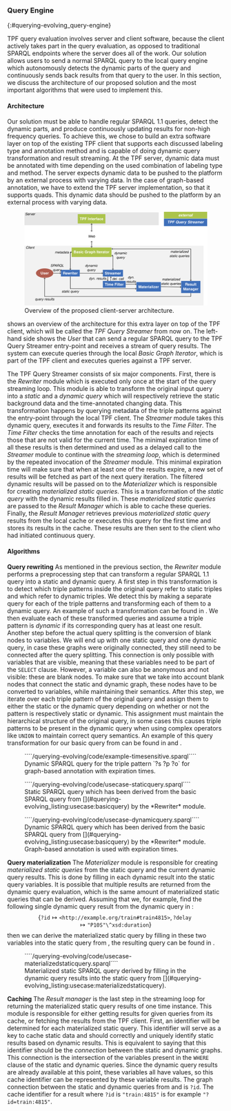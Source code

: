 ### Query Engine
{:#querying-evolving_query-engine}

TPF query evaluation involves server and client software, because the client actively takes part in the
query evaluation, as opposed to traditional SPARQL endpoints where the server does all of the work.
Our solution allows users to send a normal SPARQL query to the local query engine
which autonomously detects the dynamic parts of the query and continuously sends back results
from that query to the user.
In this section, we discuss the architecture of our proposed solution and the most important
algorithms that were used to implement this.      
  
#### Architecture

Our solution must be able to handle regular SPARQL 1.1 queries,
detect the dynamic parts, and produce continuously updating results for non-high frequency queries.
To achieve this, we chose to build an extra software layer on top of the existing TPF client that
supports each discussed labeling type and annotation method and is capable of doing
dynamic query transformation and result streaming.
At the TPF server, dynamic data must be annotated with time depending on the
used combination of labeling type and method.
The server expects dynamic data to be pushed to the platform by an external process with varying data.
In the case of graph-based annotation, we have to extend the TPF server implementation,
so that it supports quads.
This dynamic data should be pushed to the platform by an external process with varying data.

<figure id="querying-evolving_fig:architecture">
<img src="querying-evolving/img/solution-architecture.svg" alt="[TPF Query Streamer architecture]">
<figcaption markdown="block">
Overview of the proposed client-server architecture.
</figcaption>
</figure>

[](#querying-evolving_fig:architecture) shows an overview of the architecture for this extra layer on top of the
TPF client, which will be called the *TPF Query Streamer* from now on.
The left-hand side shows the *User* that can send a regular SPARQL query to the TPF Query Streamer
entry-point and receives a stream of query results.
The system can execute queries through the local *Basic Graph Iterator*, which is part of
the TPF client and executes queries against a TPF&nbsp;server.

The TPF Query Streamer consists of six major components.
First, there is the *Rewriter* module which is executed only once at the start of the query streaming loop.
This module is able to transform the original input query into a *static* and a *dynamic query*
which will respectively retrieve the static background data and the time-annotated changing data.
This transformation happens by querying metadata of the triple patterns against the entry-point through
the local TPF client.
The *Streamer* module takes this dynamic query, executes it and forwards its results
to the *Time Filter*.
The *Time Filter* checks the time annotation for each of the results and rejects those that are
not valid for the current time.
The minimal expiration time of all these results is then determined and used as a delayed call to the
*Streamer* module to continue with the *streaming loop*, which is determined by the repeated
invocation of the *Streamer* module.
This minimal expiration time will make sure that when at least one of the results expire, a new set
of results will be fetched as part of the next query iteration.
The filtered dynamic results will be passed on to the *Materializer* which is responsible for
creating *materialized static queries*.
This is a transformation of the *static query* with the dynamic results filled in.
These *materialized static queries* are passed to the *Result Manager* which is able to cache
these queries.
Finally, the *Result Manager* retrieves previous *materialized static query* results from
the local cache or executes this query for the first time and stores its results in the cache.
These results are then sent to the client who had initiated continuous query.

#### Algorithms
    
**Query rewriting**
As mentioned in the previous section, the *Rewriter* module performs a preprocessing step
that can transform a regular SPARQL 1.1 query into a static and dynamic query.
A first step in this transformation is to detect which triple patterns inside the original query
refer to static triples and which refer to dynamic triples.
We detect this by making a separate query for each of the triple patterns and transforming each of them
to a dynamic query.
An example of such a transformation can be found in [](#query-evolving_listing:example:dynamic).
We then evaluate each of these transformed queries and assume a triple pattern is
*dynamic* if its corresponding query has at least one result.
Another step before the actual query splitting is the conversion of blank nodes to variables.
We will end up with one static query and one dynamic query,
in case these graphs were originally connected, they still need to be connected after the query splitting.
This connection is only possible with variables that are visible,
meaning that these variables need to be part of the `SELECT` clause.
However, a variable can also be anonymous and not visible: these are blank nodes.
To make sure that we take into account blank nodes that connect the static and dynamic graph,
these nodes have to be converted to variables, while maintaining their semantics.
After this step, we iterate over each
triple pattern of the original query and assign them to either the static or the dynamic query
depending on whether or not the pattern is respectively static or dynamic.
This assignment must maintain the hierarchical structure of the original query,
in some cases this causes triple patterns to be present in the dynamic query when using complex operators
like `UNION` to maintain correct query semantics.
An example of this query transformation for our basic query from [](#query-evolving_listing:usecase:basicquery)
can be found in [](#query-evolving_listing:usecase:staticquery) and [](#query-evolving_listing:usecase:dynamicquery).

<figure id="querying-evolving_listing:example:dynamic" class="listing">
````/querying-evolving/code/example-timesensitive.sparql````
<figcaption markdown="block">
Dynamic SPARQL query for the triple pattern `?s ?p ?o` for graph-based annotation with expiration times.
</figcaption>
</figure>

<figure id="querying-evolving_listing:usecase:dynamicquery" class="listing">
````/querying-evolving/code/usecase-staticquery.sparql````
<figcaption markdown="block">
Static SPARQL query which has been derived from the basic SPARQL query from [](#querying-evolving_listing:usecase:basicquery) by the *Rewriter* module.
</figcaption>
</figure>

<figure id="querying-evolving_listing:ta:originaltriples" class="listing">
````/querying-evolving/code/usecase-dynamicquery.sparql````
<figcaption markdown="block">
Dynamic SPARQL query which has been derived from the basic SPARQL query from [](#querying-evolving_listing:usecase:basicquery) by the *Rewriter* module. Graph-based annotation is used with expiration times.
</figcaption>
</figure>

**Query materialization**
The *Materializer* module is responsible for creating *materialized static queries*
from the static query and the current dynamic query results.
This is done by filling in each dynamic result into the static query variables.
It is possible that multiple results are returned from the dynamic query evaluation, which
is the same amount of materialized static queries that can be derived.
Assuming that we, for example, find the following single dynamic query result from the dynamic query in
[](#query-evolving_listing:usecase:dynamicquery):
$$\{ \texttt{?id} \mapsto \texttt{<http://example.org/train\#train4815>},
    \texttt{?delay} \mapsto \texttt{"P10S"\^{}\^{}xsd:duration}
\}$$
then we can derive the materialized static query by filling in these two variables into the static query from
[](#query-evolving_listing:usecase:staticquery), the resulting query can be found in 
[](#query-evolving_listing:usecase:materializedstaticquery).

<figure id="querying-evolving_listing:usecase:materializedstaticquery" class="listing">
````/querying-evolving/code/usecase-materializedstaticquery.sparql````
<figcaption markdown="block">
Materialized static SPARQL query derived by filling in the dynamic query results into the static query from [](#querying-evolving_listing:usecase:materializedstaticquery).
</figcaption>
</figure>

**Caching**
The *Result manager* is the last step in the streaming loop for returning the materialized
static query results of one time instance.
This module is responsible for either getting results for given queries from its cache,
or fetching the results from the TPF client.
First, an identifier will be determined for each materialized static query.
This identifier will serve as a key to cache static data and should correctly
and uniquely identify static results based on dynamic results.
This is equivalent to saying that this identifier should be the *connection*
between the static and dynamic graphs.
This connection is the intersection of the variables present in the `WHERE` clause of the
static and dynamic queries.
Since the dynamic query results are already available at this point, these variables
all have values, so this cache identifier can be represented by these variable results.
The graph connection between the static and dynamic queries from [](#query-evolving_listing:usecase:staticquery) and [](#query-evolving_listing:usecase:dynamicquery) is `?id`.
The cache identifier for a result where `?id` is `"train:4815"` is for example `"?id=train:4815"`.
